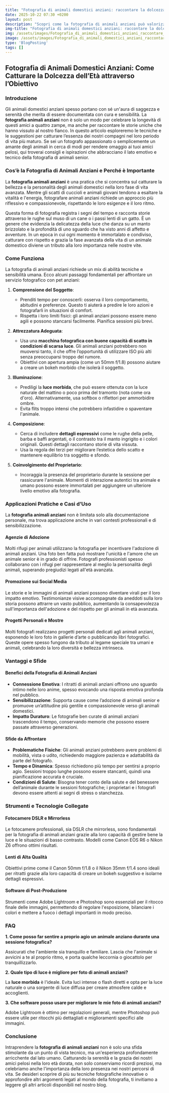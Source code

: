 ```yaml
---
title: "Fotografia di animali domestici anziani: raccontare la dolcezza dell’età"
date: 2025-10-22 07:30 +0200
layout: post
description: "Scopri come la fotografia di animali anziani può valorizzare la loro storia e personalità, con consigli su luce morbida e dettagli espressivi nei ritratti pet."
img-title: "Fotografia di animali domestici anziani: raccontare la dolcezza dell’età"
img: /assets/images/Fotografia_di_animali_domestici_anziani_raccontare_la_dolcezza_dellet.jpg
image: /assets/images/Fotografia_di_animali_domestici_anziani_raccontare_la_dolcezza_dellet.jpg
type: 'BlogPosting'
tags: []
---
```


## Fotografia di Animali Domestici Anziani: Come Catturare la Dolcezza dell’Età attraverso l’Obiettivo

### Introduzione

Gli animali domestici anziani spesso portano con sé un'aura di saggezza e serenità che merita di essere documentata con cura e sensibilità. La **fotografia animali anziani** non è solo un modo per celebrare la longevità di questi amici a quattro zampe, ma anche per raccontare le storie uniche che hanno vissuto al nostro fianco. In questo articolo esploreremo le tecniche e le suggestioni per catturare l’essenza dei nostri compagni nel loro periodo di vita più maturo. Se sei un fotografo appassionato o semplicemente un amante degli animali in cerca di modi per rendere omaggio ai tuoi amici pelosi, qui troverai consigli e ispirazioni che abbracciano il lato emotivo e tecnico della fotografia di animali senior.

### Cos’è la Fotografia di Animali Anziani e Perché è Importante

La **fotografia animali anziani** è una pratica che si concentra sul catturare la bellezza e la personalità degli animali domestici nella loro fase di vita avanzata. Mentre gli scatti di cuccioli e animali giovani tendono a esaltare la vitalità e l'energia, fotografare animali anziani richiede un approccio più riflessivo e compassionevole, rispettando le loro esigenze e il loro ritmo.

Questa forma di fotografia registra i segni del tempo e racconta storie attraverso le rughe sul muso di un cane o i passi lenti di un gatto. È un genere che evidenzia la delicatezza della luce che danza su un manto brizzolato e la profondità di uno sguardo che ha visto anni di affetto e avventure. In un epoca in cui ogni momento è immortalato e condiviso, catturare con rispetto e grazia la fase avanzata della vita di un animale domestico diviene un tributo alla loro importanza nelle nostre vite.

### Come Funziona

La fotografia di animali anziani richiede un mix di abilità tecniche e sensibilità umana. Ecco alcuni passaggi fondamentali per affrontare un servizio fotografico con pet anziani:

1. **Comprensione del Soggetto**:
   - Prenditi tempo per conoscerli: osserva il loro comportamento, abitudini e preferenze. Questo ti aiuterà a predire le loro azioni e fotografarli in situazioni di comfort.
   - Rispetta i loro limiti fisici: gli animali anziani possono essere meno agili e possono stancarsi facilmente. Pianifica sessioni più brevi.

2. **Attrezzatura Adeguata**:
   - Usa una **macchina fotografica con buone capacità di scatto in condizioni di scarsa luce**. Gli animali anziani potrebbero non muoversi tanto, il che offre l’opportunità di utilizzare ISO più alti senza preoccuparsi troppo del rumore.
   - Obiettivi con apertura ampia (come un 50mm f/1.8) possono aiutare a creare un bokeh morbido che isolerà il soggetto.

3. **Illuminazione**:
   - Prediligi la **luce morbida**, che può essere ottenuta con la luce naturale del mattino o poco prima del tramonto (nota come ora d'oro). Alternativamente, usa softbox o riflettori per ammorbidire ombre.
   - Evita flits troppo intensi che potrebbero infastidire o spaventare l'animale.

4. **Composizione**:
   - Cerca di includere **dettagli espressivi** come le rughe della pelle, barba e baffi argentati, o il contrasto tra il manto ingrigito e i colori originali. Questi dettagli raccontano storie di vita vissuta.
   - Usa la regola dei terzi per migliorare l’estetica dello scatto e mantenere equilibrio tra soggetto e sfondo.

5. **Coinvolgimento del Proprietario**:
   - Incoraggia la presenza del proprietario durante la sessione per rassicurare l'animale. Momenti di interazione autentici tra animale e umano possono essere immortalati per aggiungere un ulteriore livello emotivo alla fotografia.

### Applicazioni Pratiche e Casi d’Uso

La **fotografia animali anziani** non è limitata solo alla documentazione personale, ma trova applicazione anche in vari contesti professionali e di sensibilizzazione.

#### Agenzie di Adozione

Molti rifugi per animali utilizzano la fotografia per incentivare l'adozione di animali anziani. Una foto ben fatta può mostrare l'unicità e l'amore che un animale senior è in grado di offrire. Fotografi professionisti spesso collaborano con i rifugi per rappresentare al meglio la personalità degli animali, superando pregiudizi legati all'età avanzata.

#### Promozione sui Social Media

Le storie e le immagini di animali anziani possono diventare virali per il loro impatto emotivo. Testimonianze visive accompagnate da aneddoti sulla loro storia possono attrarre un vasto pubblico, aumentando la consapevolezza sull'importanza dell'adozione e del rispetto per gli animali in età avanzata.

#### Progetti Personali e Mostre

Molti fotografi realizzano progetti personali dedicati agli animali anziani, esponendo le loro foto in gallerie d’arte o pubblicando libri fotografici. Queste opere spesso fungono da tributo al legame speciale tra umani e animali, celebrando la loro diversità e bellezza intrinseca.

### Vantaggi e Sfide

#### Benefici della Fotografia di Animali Anziani

- **Connessione Emotiva**: I ritratti di animali anziani offrono uno sguardo intimo nelle loro anime, spesso evocando una risposta emotiva profonda nel pubblico.
- **Sensibilizzazione**: Supporta cause come l’adozione di animali senior e promuove un’attitudine più gentile e compassionevole verso gli animali domestici.
- **Impatto Duraturo**: Le fotografie ben curate di animali anziani trascendono il tempo, conservando memorie che possono essere passate attraverso generazioni.

#### Sfide da Affrontare

- **Problematiche Fisiche**: Gli animali anziani potrebbero avere problemi di mobilità, vista o udito, richiedendo maggiore pazienza e adattabilità da parte del fotografo.
- **Tempo e Dinamica**: Spesso richiedono più tempo per sentirsi a proprio agio. Sessioni troppo lunghe possono essere stancanti, quindi una pianificazione accurata è cruciale.
- **Condizioni di Salute**: Bisogna tener conto della salute e del benessere dell’animale durante le sessioni fotografiche; i proprietari e i fotografi devono essere attenti ai segni di stress o stanchezza.

### Strumenti e Tecnologie Collegate

#### Fotocamere DSLR e Mirrorless

Le fotocamere professionali, sia DSLR che mirrorless, sono fondamentali per la fotografia di animali anziani grazie alla loro capacità di gestire bene la luce e le situazioni di basso contrasto. Modelli come Canon EOS R6 o Nikon Z6 offrono ottimi risultati.

#### Lenti di Alta Qualità

Obiettivi prime come il Canon 50mm f/1.8 o il Nikon 35mm f/1.4 sono ideali per ritratti grazie alla loro capacità di creare un bokeh suggestivo e isolarne dettagli espressivi.

#### Software di Post-Produzione

Strumenti come Adobe Lightroom e Photoshop sono essenziali per il ritocco finale delle immagini, permettendo di regolare l'esposizione, bilanciare i colori e mettere a fuoco i dettagli importanti in modo preciso.

### FAQ

**1. Come posso far sentire a proprio agio un animale anziano durante una sessione fotografica?**

Assicurati che l'ambiente sia tranquillo e familiare. Lascia che l'animale si avvicini a te al proprio ritmo, e porta qualche leccornia o giocattolo per tranquillizzarlo.

**2. Quale tipo di luce è migliore per foto di animali anziani?**

La **luce morbida** è l'ideale. Evita luci intense o flash diretti e opta per la luce naturale o una sorgente di luce diffusa per creare atmosfere calde e accoglienti.

**3. Che software posso usare per migliorare le mie foto di animali anziani?**

Adobe Lightroom è ottimo per regolazioni generali, mentre Photoshop può essere utile per ritocchi più dettagliati e miglioramenti specifici alle immagini.

### Conclusione

Intraprendere la **fotografia di animali anziani** non è solo una sfida stimolante da un punto di vista tecnico, ma un'esperienza profondamente arricchente dal lato umano. Catturando la serenità e la grazia dei nostri amici pelosi nella loro età dorata, non solo conserviamo ricordi preziosi, ma celebriamo anche l'importanza della loro presenza nei nostri percorsi di vita. Se desideri scoprire di più su tecniche fotografiche innovative o approfondire altri argomenti legati al mondo della fotografia, ti invitiamo a leggere gli altri articoli disponibili nel nostro blog.